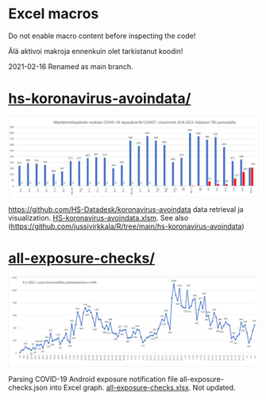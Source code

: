 # Excel macros

Do not enable macro content before inspecting the code!

Älä aktivoi makroja ennenkuin olet tarkistanut koodin!

2021-02-16 Renamed as main branch.

# [hs-koronavirus-avoindata/](hs-koronavirus-avoindata/README.md)

![hs-koronavirus-avoindata](hs-koronavirus-avoindata/hs-koronavirus-avoindata.png)

https://github.com/HS-Datadesk/koronavirus-avoindata data retrieval ja visualization. [HS-koronavirus-avoindata.xlsm](hs-koronavirus-avoindata/hs-koronavirus-avoindata.xlsm). See also (https://github.com/jussivirkkala/R/tree/main/hs-koronavirus-avoindata)

#   [all-exposure-checks/](all-exposure-checks/README.md)
![all-exposure-checks](all-exposure-checks/all-exposure-checks.png)

Parsing COVID-19 Android exposure notification file all-exposure-checks.json into Excel graph. [all-exposure-checks.xlsx](all-exposure-checks/all-exposure-checks.xlsx). Not updated.




